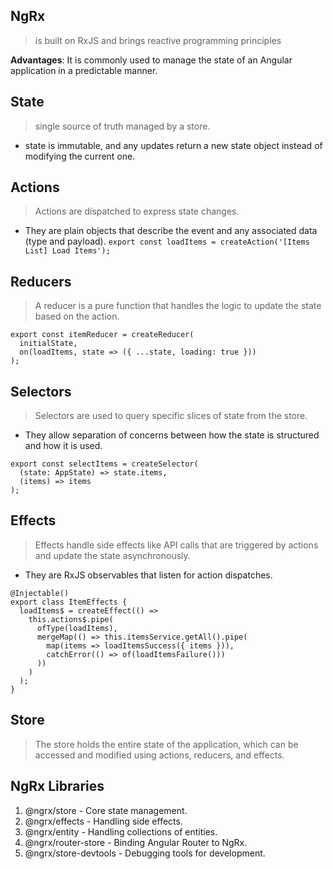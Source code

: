 ## NgRx
> is built on RxJS and brings reactive programming principles

**Advantages**: It is commonly used to manage the state of an Angular application in a predictable manner.

## State
> single source of truth managed by a store.

- state is immutable, and any updates return a new state object instead of modifying the current one.

## Actions
> Actions are dispatched to express state changes.

- They are plain objects that describe the event and any associated data (type and payload).
`export const loadItems = createAction('[Items List] Load Items');`

## Reducers
> A reducer is a pure function that handles the logic to update the state based on the action.

```
export const itemReducer = createReducer(
  initialState,
  on(loadItems, state => ({ ...state, loading: true }))
);
```

## Selectors
> Selectors are used to query specific slices of state from the store.

- They allow separation of concerns between how the state is structured and how it is used.
```
export const selectItems = createSelector(
  (state: AppState) => state.items,
  (items) => items
);
```

## Effects

> Effects handle side effects like API calls that are triggered by actions and update the state asynchronously.

- They are RxJS observables that listen for action dispatches.

```
@Injectable()
export class ItemEffects {
  loadItems$ = createEffect(() =>
    this.actions$.pipe(
      ofType(loadItems),
      mergeMap(() => this.itemsService.getAll().pipe(
        map(items => loadItemsSuccess({ items })),
        catchError(() => of(loadItemsFailure()))
      ))
    )
  );
}
```

## Store
> The store holds the entire state of the application, which can be accessed and modified using actions, reducers, and effects.


## NgRx Libraries
1. @ngrx/store - Core state management.
2. @ngrx/effects - Handling side effects.
3. @ngrx/entity - Handling collections of entities.
4. @ngrx/router-store - Binding Angular Router to NgRx.
5. @ngrx/store-devtools - Debugging tools for development.